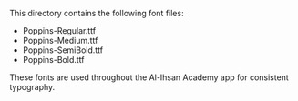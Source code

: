 This directory contains the following font files:

- Poppins-Regular.ttf
- Poppins-Medium.ttf
- Poppins-SemiBold.ttf
- Poppins-Bold.ttf

These fonts are used throughout the Al-Ihsan Academy app for consistent typography.
